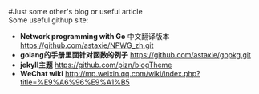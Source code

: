 #Just some other's blog or useful article  
Some useful githup site:  
* **Network programming with Go** 中文翻译版本 <https://github.com/astaxie/NPWG_zh.git>  
* **golang的手册里面针对函数的例子** <https://github.com/astaxie/gopkg.git>  
* **jekyll主题** <https://github.com/pizn/blogTheme>  
* **WeChat wiki** <http://mp.weixin.qq.com/wiki/index.php?title=%E9%A6%96%E9%A1%B5>
